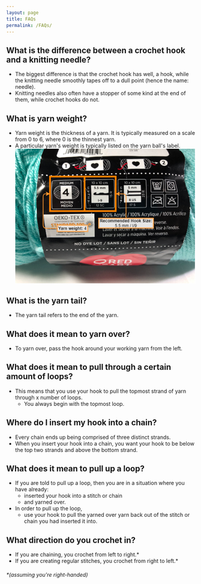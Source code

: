 ```yaml
---
layout: page
title: FAQs
permalink: /FAQs/
---
```


## What is the difference between a crochet hook and a knitting needle?
* The biggest difference is that the crochet hook has well, a hook, while the knitting needle smoothly tapes off to a dull point (hence the name: needle).
* Knitting needles also often have a stopper of some kind at the end of them, while crochet hooks do not.

## What is yarn weight?
* Yarn weight is the thickness of a yarn. It is typically measured on a scale from 0 to 6, where 0 is the thinnest yarn.
* A particular yarn's weight is typically listed on the yarn ball's label.  
![yarn-ball-detail](/assets/yarn-ball-detail.png)

## What is the yarn tail?
* The yarn tail refers to the end of the yarn.

## What does it mean to yarn over?
* To yarn over, pass the hook around your working yarn from the left.

## What does it mean to pull through a certain amount of loops?
* This means that you use your hook to pull the topmost strand of yarn through x number of loops.
  - You always begin with the topmost loop.

## Where do I insert my hook into a chain?
* Every chain ends up being comprised of three distinct strands.
* When you insert your hook into a chain, you want your hook to be below the top two strands and above the bottom strand.

## What does it mean to pull up a loop?
* If you are told to pull up a loop, then you are in a situation where you have already:
  - inserted your hook into a stitch or chain
  - and yarned over.
* In order to pull up the loop,
  - use your hook to pull the yarned over yarn back out of the stitch or chain you had inserted it into.


## What direction do you crochet in?
* If you are chaining, you crochet from left to right.*
* If you are creating regular stitches, you crochet from right to left.*
###### *(assuming you're right-handed)